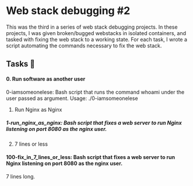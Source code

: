 # Web stack debugging #2
This was the third in a series of web stack debugging projects. In these projects, I was given broken/bugged webstacks in isolated containers, and tasked with fixing the web stack to a working state. For each task, I wrote a script automating the commands necessary to fix the web stack.

## Tasks 📃
#### 0. Run software as another user

0-iamsomeonelese: Bash script that runs the command whoami under the user passed as argument.
Usage: ./0-iamsomeonelese <user>
1. Run Nginx as Nginx

##### 1-run_nginx_as_nginx: Bash script that fixes a web server to run Nginx listening on port 8080 as the nginx user.
2. 7 lines or less

#### 100-fix_in_7_lines_or_less: Bash script that fixes a web server to run Nginx listening on port 8080 as the nginx user.
7 lines long.
